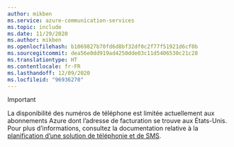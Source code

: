 ```yaml
---
author: mikben
ms.service: azure-communication-services
ms.topic: include
ms.date: 11/29/2020
ms.author: mikben
ms.openlocfilehash: b1069827b70fd6d8bf32df0c2f77f51921d6cf0b
ms.sourcegitcommit: dea56e0dd919ad4250dde03c11d5406530c21c28
ms.translationtype: HT
ms.contentlocale: fr-FR
ms.lasthandoff: 12/09/2020
ms.locfileid: "96936270"
---
```

> [!IMPORTANT]
> La disponibilité des numéros de téléphone est limitée actuellement aux abonnements Azure dont l’adresse de facturation se trouve aux États-Unis. Pour plus d’informations, consultez la documentation relative à la [planification d’une solution de téléphonie et de SMS](/concepts/telephony-sms/plan-solution).
